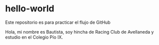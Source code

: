 # hello-world
Este repositorio es para practicar el flujo de GitHub

Hola, mi nombre es Bautista, soy hincha de Racing Club de Avellaneda y estudio en el Colegio Pío IX.
